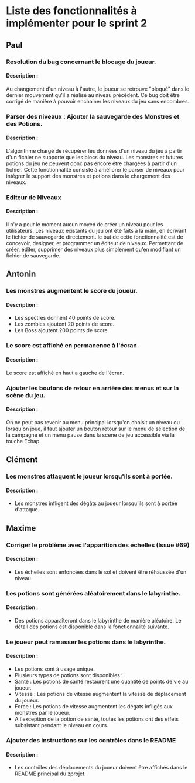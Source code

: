 # Liste des fonctionnalités à implémenter pour le sprint 2

## Paul
### Resolution du bug concernant le blocage du joueur.
#### Description :
Au changement d'un niveau à l'autre, le joueur se retrouve "bloqué" dans le
dernier mouvement qu'il a réalisé au niveau précédent.
Ce bug doit être corrigé de manière à pouvoir enchainer les niveaux du jeu sans encombres.

### Parser des niveaux : Ajouter la sauvegarde des Monstres et des Potions.
#### Description :
L'algorithme chargé de récupérer les données d'un niveau du jeu à partir d'un fichier
ne supporte que les blocs du niveau. Les monstres et futures potions du jeu ne peuvent
donc pas encore être chargées à partir d'un fichier.
Cette fonctionnalité consiste à améliorer le parser de niveaux pour intégrer le support
des monstres et potions dans le chargement des niveaux.

### Editeur de Niveaux
#### Description :
Il n'y a pour le moment aucun moyen de créer un niveau pour les utilisateurs.
Les niveaux existants du jeu ont été faits à la main, en écrivant le fichier de
sauvegarde directement.
le but de cette fonctionnalité est de concevoir, designer, et programmer un éditeur
de niveaux. Permettant de créer, éditer, supprimer des niveaux plus simplement qu'en
modifiant un fichier de sauvegarde.


## Antonin
### Les monstres augmentent le score du joueur.
#### Description : 
- Les spectres donnent 40 points de score.
- Les zombies ajoutent 20 points de score.
- Les Boss ajoutent 200 points de score.

### Le score est affiché en permanence à l'écran.
#### Description : 
Le score est affiché en haut a gauche de l'écran.

### Ajouter les boutons de retour en arrière des menus et sur la scène du jeu.
#### Description : 
On ne peut pas revenir au menu principal lorsqu'on choisit un niveau ou lorsqu'on joue, il faut ajouter
un bouton retour sur le menu de selection de la campagne et un menu pause dans la scene de jeu accessible
via la touche Echap.

## Clément
### Les monstres attaquent le joueur lorsqu'ils sont à portée.
#### Description : 
- Les monstres infligent des dégâts au joueur lorsqu'ils sont à portée d'attaque.

## Maxime
### Corriger le problème avec l'apparition des échelles (Issue #69)
#### Description : 
- Les échelles sont enfoncées dans le sol et doivent être réhaussée d'un niveau.

### Les potions sont générées aléatoirement dans le labyrinthe.
#### Description : 
 - Des potions apparaîteront dans le labyrinthe de manière aléatoire.
Le détail des potions est disponible dans la fonctionnalité suivante.

### Le joueur peut ramasser les potions dans le labyrinthe.
#### Description : 
- Les potions sont à usage unique.
- Plusieurs types de potions sont disponibles : 
 - Santé : Les potions de santé restaurent une quantité de points de vie au joueur.  
 - Vitesse : Les potions de vitesse augmentent la vitesse de déplacement du joueur.
 - Force : Les potions de vitesse augmentent les dégats infligés aux monstres par le joueur. 
- A l'exception de la potion de santé, toutes les potions ont des effets subsistant pendant le niveau en cours.

### Ajouter des instructions sur les contrôles dans le README
#### Description : 
- Les contrôles des déplacements du joueur doivent être affichés dans le README principal du zprojet. 

